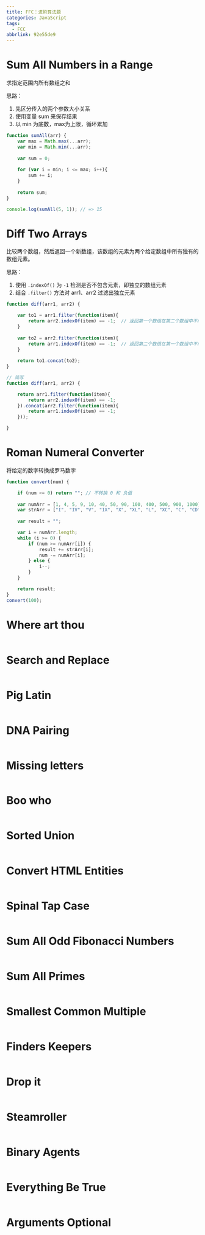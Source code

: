 ```yaml
---
title: FFC：进阶算法题
categories: JavaScript
tags:
  - FCC
abbrlink: 92e55de9
---
```


# Sum All Numbers in a Range
求指定范围内所有数组之和

思路：

1. 先区分传入的两个参数大小关系
2. 使用变量 sum 来保存结果
3. 以 min 为底数，max为上限，循环累加
``` javascript
function sumAll(arr) {
	var max = Math.max(...arr);
	var min = Math.min(...arr);
	
	var sum = 0;
	
	for (var i = min; i <= max; i++){
	    sum += i;
	}
	
	return sum;
}

console.log(sumAll(5, 1)); // => 15
```
# Diff Two Arrays
比较两个数组，然后返回一个新数组，该数组的元素为两个给定数组中所有独有的数组元素。

思路：

1. 使用 `.indexOf()` 为 `-1` 检测是否不包含元素，即独立的数组元素
2. 结合 `.filter()` 方法对 arr1、arr2 过滤出独立元素

``` javascript
function diff(arr1, arr2) {

	var to1 = arr1.filter(function(item){
		return arr2.indexOf(item) == -1;  // 返回第一个数组在第二个数组中不同的项
	}
	
	var to2 = arr2.filter(function(item){
		return arr1.indexOf(item) == -1;  // 返回第二个数组在第一个数组中不同的项
	}
	
	return to1.concat(to2);
}

// 简写
function diff(arr1, arr2) {

	return arr1.filter(function(item){
		return arr2.indexOf(item) == -1;
	}).concat(arr2.filter(function(item){
		return arr1.indexOf(item) == -1;
	}));

}
```
# Roman Numeral Converter
将给定的数字转换成罗马数字
``` javascript
function convert(num) {

	if (num <= 0) return ""; // 不转换 0 和 负值
	
	var numArr = [1, 4, 5, 9, 10, 40, 50, 90, 100, 400, 500, 900, 1000];
	var strArr = ["I", "IV", "V", "IX", "X", "XL", "L", "XC", "C", "CD", "D", "CM", "M"];
	
	var result = "";

	var i = numArr.length;
	while (i >= 0) {
		if (num >= numArr[i]) {
			result += strArr[i];
			num -= numArr[i];
		} else {
			i--;
		}
	}

	return result;
}
convert(100);
```
# Where art thou

``` javascript

```
# Search and Replace

``` javascript

```
# Pig Latin

``` javascript

```
# DNA Pairing

``` javascript

```
# Missing letters

``` javascript

```
# Boo who

``` javascript

```
# Sorted Union

``` javascript

```
# Convert HTML Entities

``` javascript

```
# Spinal Tap Case

``` javascript

```
# Sum All Odd Fibonacci Numbers

``` javascript

```
# Sum All Primes

``` javascript

```
# Smallest Common Multiple

``` javascript

```
# Finders Keepers

``` javascript

```
# Drop it

``` javascript

```
# Steamroller

``` javascript

```
# Binary Agents

``` javascript

```
# Everything Be True

``` javascript

```
# Arguments Optional

``` javascript

```